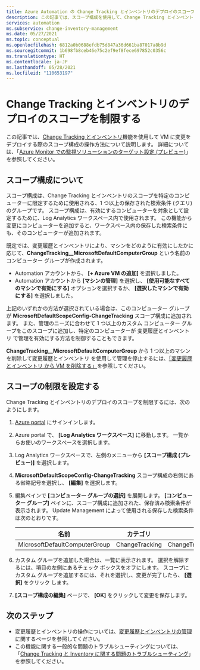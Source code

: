 ```yaml
---
title: Azure Automation の Change Tracking とインベントリのデプロイのスコープを制限する
description: この記事では、スコープ構成を使用して、Change Tracking とインベントリのデプロイのスコープを制限する方法について説明します。
services: automation
ms.subservice: change-inventory-management
ms.date: 05/27/2021
ms.topic: conceptual
ms.openlocfilehash: 6812a0b0688efdb75d847a36d661ba87017a8b9d
ms.sourcegitcommit: 1b698fb8ceb46e75c2ef9ef8fece697852c0356c
ms.translationtype: HT
ms.contentlocale: ja-JP
ms.lasthandoff: 05/28/2021
ms.locfileid: "110653197"
---
```

# <a name="limit-change-tracking-and-inventory-deployment-scope"></a>Change Tracking とインベントリのデプロイのスコープを制限する

この記事では、[Change Tracking とインベントリ](overview.md)機能を使用して VM に変更をデプロイする際のスコープ構成の操作方法について説明します。 詳細については、「[Azure Monitor での監視ソリューションのターゲット設定 (プレビュー)](../../azure-monitor/insights/solution-targeting.md)」を参照してください。

## <a name="about-scope-configurations"></a>スコープ構成について

スコープ構成は、Change Tracking とインベントリのスコープを特定のコンピューターに限定するために使用される、1 つ以上の保存された検索条件 (クエリ) のグループです。 スコープ構成は、有効にするコンピューターを対象として設定するために、Log Analytics ワークスペース内で使用されます。 この機能から変更にコンピューターを追加すると、ワークスペース内の保存した検索条件にも、そのコンピューターが追加されます。

既定では、変更履歴とインベントリにより、マシンをどのように有効にしたかに応じて、**ChangeTracking__MicrosoftDefaultComputerGroup** という名前のコンピューター グループが作成されます。

* Automation アカウントから、 **[+ Azure VM の追加]** を選択しました。
* Automation アカウントから **[マシンの管理]** を選択し、 **[使用可能なすべてのマシンで有効にする]** オプションを選択するか、 **[選択したマシンで有効にする]** を選択しました。

上記のいずれかの方法が選択されている場合は、このコンピューター グループが **MicrosoftDefaultScopeConfig-ChangeTracking** スコープ構成に追加されます。 また、管理のニーズに合わせて 1 つ以上のカスタム コンピューター グループをこのスコープに追加し、特定のコンピューターが 変更履歴とインベントリ で管理を有効にする方法を制御することもできます。

**ChangeTracking__MicrosoftDefaultComputerGroup** から 1 つ以上のマシンを削除して変更履歴とインベントリ を使用して管理を停止するには、[「変更履歴とインベントリ から VM を削除する」](remove-vms-from-change-tracking.md)を参照してください。

## <a name="set-the-scope-limit"></a>スコープの制限を設定する

Change Tracking とインベントリのデプロイのスコープを制限するには、次のようにします。

1. [Azure portal](https://portal.azure.com) にサインインします。

2. Azure portal で、 **[Log Analytics ワークスペース]** に移動します。 一覧からお使いのワークスペースを選択します。

3. Log Analytics ワークスペースで、左側のメニューから **[スコープ構成 (プレビュー)]** を選択します。

4. **MicrosoftDefaultScopeConfig-ChangeTracking** スコープ構成の右側にある省略記号を選択し、 **[編集]** を選択します。

5. 編集ペインで **[コンピューター グループの選択]** を展開します。 **[コンピューター グループ]** ペインに、スコープ構成に追加された、保存済み検索条件が表示されます。 Update Management によって使用される保存した検索条件は次のとおりです。

    |名前     |カテゴリ  |エイリアス  |
    |---------|---------|---------|
    |MicrosoftDefaultComputerGroup     | ChangeTracking        | ChangeTracking__MicrosoftDefaultComputerGroup         |

6. カスタム グループを追加した場合は、一覧に表示されます。 選択を解除するには、項目の左側にあるチェック ボックスをオフにします。 スコープにカスタム グループを追加するには、それを選択し、変更が完了したら、 **[選択]** をクリック します。

7. **[スコープ構成の編集]** ページで、 **[OK]** をクリックして変更を保存します。

## <a name="next-steps"></a>次のステップ

* 変更履歴とインベントリの操作については、[変更履歴とインベントリの管理](manage-change-tracking.md)に関するページを参照してください。
* この機能に関する一般的な問題のトラブルシューティングについては、「[Change Tracking と Inventory に関する問題のトラブルシューティング](../troubleshoot/change-tracking.md)」を参照してください。
